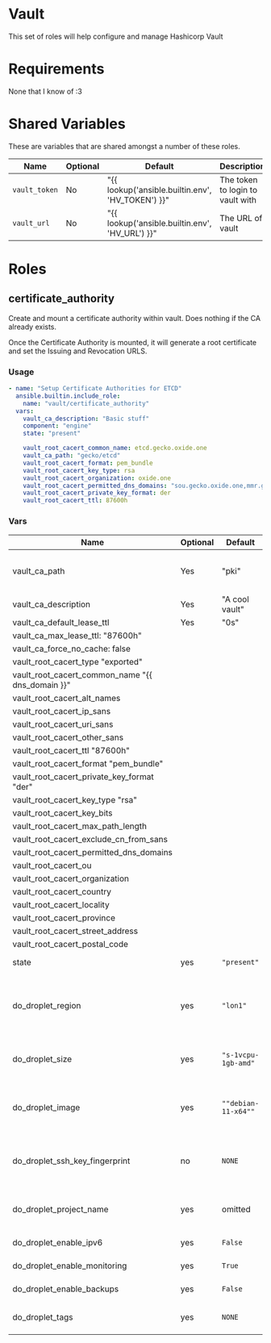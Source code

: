 # Vault

This set of roles will help configure and manage Hashicorp Vault

# Requirements

None that I know of :3

# Shared Variables

These are variables that are shared amongst a number of these roles.


| Name                              | Optional      | Default               | Description           |
| ----                              | --------      | -------               | -----------           |
| `vault_token`                     | No            | "{{ lookup('ansible.builtin.env', 'HV_TOKEN') }}" | The token to login to vault with |
| `vault_url`                       | No            | "{{ lookup('ansible.builtin.env', 'HV_URL') }}" | The URL of vault |

# Roles

## certificate_authority

Create and mount a certificate authority within vault. Does nothing if the CA already exists.

Once the Certificate Authority is mounted, it will generate a root certificate and set the Issuing and Revocation URLS.

### Usage

```yaml
- name: "Setup Certificate Authorities for ETCD"
  ansible.builtin.include_role:
    name: "vault/certificate_authority"
  vars:
    vault_ca_description: "Basic stuff"
    component: "engine"
    state: "present"

    vault_root_cacert_common_name: etcd.gecko.oxide.one
    vault_ca_path: "gecko/etcd"
    vault_root_cacert_format: pem_bundle
    vault_root_cacert_key_type: rsa
    vault_root_cacert_organization: oxide.one
    vault_root_cacert_permitted_dns_domains: "sou.gecko.oxide.one,mmr.gecko.oxide.one"
    vault_root_cacert_private_key_format: der
    vault_root_cacert_ttl: 87600h
```
### Vars

| Name                              | Optional      | Default               | Description           |
| ----                              | --------      | -------               | -----------           |
| vault_ca_path                     | Yes           | "pki"                 | The path to mount the PKI engine to |
| vault_ca_description              | Yes           | "A cool vault"        | Description of engine |
| vault_ca_default_lease_ttl        | Yes           | "0s"                  | 
| vault_ca_max_lease_ttl: "87600h"
| vault_ca_force_no_cache: false
| vault_root_cacert_type "exported"
| vault_root_cacert_common_name "{{ dns_domain }}"
| vault_root_cacert_alt_names
| vault_root_cacert_ip_sans
| vault_root_cacert_uri_sans
| vault_root_cacert_other_sans
| vault_root_cacert_ttl "87600h"
| vault_root_cacert_format "pem_bundle"
| vault_root_cacert_private_key_format "der"
| vault_root_cacert_key_type "rsa"
| vault_root_cacert_key_bits
| vault_root_cacert_max_path_length
| vault_root_cacert_exclude_cn_from_sans
| vault_root_cacert_permitted_dns_domains
| vault_root_cacert_ou
| vault_root_cacert_organization
| vault_root_cacert_country
| vault_root_cacert_locality
| vault_root_cacert_province
| vault_root_cacert_street_address
| vault_root_cacert_postal_code 
| state                             | yes           | `"present"`           | State of the droplet. |
| do_droplet_region                 | yes           | `"lon1"`              | Slug name for the region that the droplet will be created in |
| do_droplet_size                   | yes           | `"s-1vcpu-1gb-amd"`   | The slug name for the size of the droplet |
| do_droplet_image                  | yes           | `""debian-11-x64""`   | The slug name for the Image of the droplet |
| do_droplet_ssh_key_fingerprint    | no            | `NONE`                | Your ssh key fingerprint. [Get from here](https://cloud.digitalocean.com/account/security) |
| do_droplet_project_name           | yes           | omitted               | The project name to store the droplet in |
| do_droplet_enable_ipv6            | yes           | `False`               | Enable IPV6 |
| do_droplet_enable_monitoring      | yes           | `True`                | Enable Monitoring |
| do_droplet_enable_backups         | yes           | `False`               | Enable Backups |
| do_droplet_tags                   | yes           | `NONE`                | List of tags to apply to the droplet |